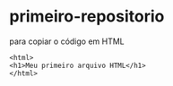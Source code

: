 # primeiro-repositorio
para copiar o código em HTML
```
<html>
<h1>Meu primeiro arquivo HTML</h1>
</html>
```
